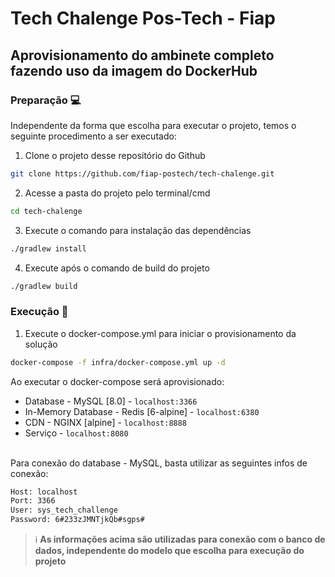 # Tech Chalenge Pos-Tech - Fiap

## Aprovisionamento do ambinete completo fazendo uso da imagem do DockerHub

### Preparação 💻

Independente da forma que escolha para executar o projeto, temos o seguinte procedimento a ser executado:

1. Clone o projeto desse repositório do Github
```sh
git clone https://github.com/fiap-postech/tech-chalenge.git
```
2. Acesse a pasta do projeto pelo terminal/cmd
```sh
cd tech-chalenge
```
3. Execute o comando para instalação das dependências
```sh
./gradlew install
```
4. Execute após o comando de build do projeto
```sh
./gradlew build
```

### Execução 🏃

1. Execute o docker-compose.yml para iniciar o provisionamento da solução
```sh
docker-compose -f infra/docker-compose.yml up -d
```
Ao executar o docker-compose será aprovisionado:
* Database - MySQL [8.0] - `localhost:3366`
* In-Memory Database - Redis [6-alpine] - `localhost:6380`
* CDN - NGINX [alpine] - `localhost:8888`
* Serviço - `localhost:8080`
  <br><br>

Para conexão do database - MySQL, basta utilizar as seguintes infos de conexão:
```sh
Host: localhost
Port: 3366
User: sys_tech_challenge
Password: 6#233zJMNTjkQb#sgps#
```
> ℹ️ **As informações acima são utilizadas para conexão com o banco de dados, independente do modelo que escolha para
> execução do projeto**